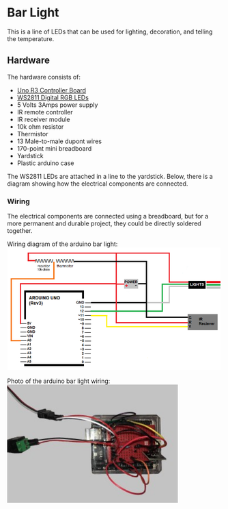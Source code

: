 # Bar Light  
This is a line of LEDs that can be used for lighting, decoration, and telling the temperature.  

## Hardware  
The hardware consists of:  
* [Uno R3 Controller Board](https://www.amazon.com/ELEGOO-Board-ATmega328P-ATMEGA16U2-Compliant/dp/B01EWOE0UU)
* [WS2811 Digital RGB LEDs](https://www.amazon.com/gp/product/B01AG923GI/ref=ppx_yo_dt_b_search_asin_title?ie=UTF8&psc=1)
* 5 Volts 3Amps power supply
* IR remote controller
* IR receiver module
* 10k ohm resistor
* Thermistor
* 13 Male-to-male dupont wires
* 170-point mini breadboard
* Yardstick
* Plastic arduino case

The WS2811 LEDs are attached in a line to the yardstick. Below, there is a diagram showing how the electrical components are connected.  

### Wiring  
The electrical components are connected using a breadboard, but for a more permanent and durable project, they could be directly soldered together.  
  
Wiring diagram of the arduino bar light:  
<img src="https://github.com/zprevost/arduino/blob/master/sketch/bar_light/barlight_wiring_diagram.png" width="500" />   
   
Photo of the arduino bar light wiring:   
<img src="https://github.com/zprevost/arduino/blob/master/sketch/marquee/photo_arduino_wiring.jpg" width="400" />
